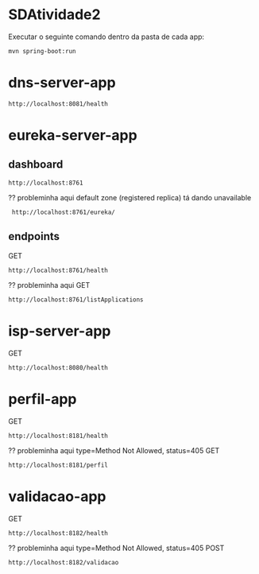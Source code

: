 # SDAtividade2

Executar o seguinte comando dentro da pasta de cada app: 

```
mvn spring-boot:run
```

# dns-server-app
```
http://localhost:8081/health
```

# eureka-server-app

## dashboard 

```
http://localhost:8761
```

?? probleminha aqui default zone (registered replica)
tá dando unavailable

```
 http://localhost:8761/eureka/
```

## endpoints

GET
```
http://localhost:8761/health
```

?? probleminha aqui GET
```
http://localhost:8761/listApplications
```

# isp-server-app

GET
```
http://localhost:8080/health
```

# perfil-app

GET 
```
http://localhost:8181/health
```

?? probleminha aqui type=Method Not Allowed, status=405
GET 
```
http://localhost:8181/perfil
```

# validacao-app

GET
```
http://localhost:8182/health
```

?? probleminha aqui type=Method Not Allowed, status=405
POST 
```
http://localhost:8182/validacao
```
